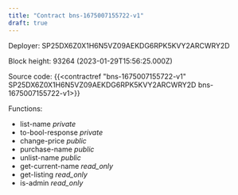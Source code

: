 ```yaml
---
title: "Contract bns-1675007155722-v1"
draft: true
---
```

Deployer: SP25DX6Z0X1H6N5VZ09AEKDG6RPK5KVY2ARCWRY2D


 



Block height: 93264 (2023-01-29T15:56:25.000Z)

Source code: {{<contractref "bns-1675007155722-v1" SP25DX6Z0X1H6N5VZ09AEKDG6RPK5KVY2ARCWRY2D bns-1675007155722-v1>}}

Functions:

* list-name _private_
* to-bool-response _private_
* change-price _public_
* purchase-name _public_
* unlist-name _public_
* get-current-name _read_only_
* get-listing _read_only_
* is-admin _read_only_
